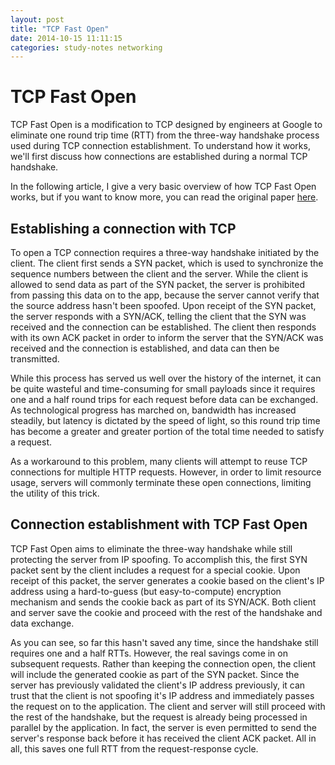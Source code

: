 ```yaml
---
layout: post
title: "TCP Fast Open"
date: 2014-10-15 11:11:15
categories: study-notes networking
---
```


# TCP Fast Open

TCP Fast Open is a modification to TCP designed by engineers at Google to
eliminate one round trip time (RTT) from the three-way handshake process
used during TCP connection establishment. To understand how it works, we'll
first discuss how connections are established during a normal TCP handshake.

In the following article, I give a very basic overview of how TCP Fast Open
works, but if you want to know more, you can read the original paper
[here](http://conferences.sigcomm.org/co-next/2011/papers/1569470463.pdf).

## Establishing a connection with TCP

To open a TCP connection requires a three-way handshake initiated by the
client. The client first sends a SYN packet, which is used to synchronize
the sequence numbers between the client and the server. While the client
is allowed to send data as part of the SYN packet, the server is prohibited
from passing this data on to the app, because the server cannot verify that
the source address hasn't been spoofed. Upon receipt of the SYN packet,
the server responds with a SYN/ACK, telling the client that the SYN was
received and the connection can be established. The client then responds
with its own ACK packet in order to inform the server that the SYN/ACK was
received and the connection is established, and data can then be transmitted.

While this process has served us well over the history of the internet, it can
be quite wasteful and time-consuming for small payloads since it requires one
and a half round trips for each request before data can be exchanged. As
technological progress has marched on, bandwidth has increased steadily, but
latency is dictated by the speed of light, so this round trip time has become
a greater and greater portion of the total time needed to satisfy a request.

As a workaround to this problem, many clients will attempt to reuse TCP
connections for multiple HTTP requests. However, in order to limit resource
usage, servers will commonly terminate these open connections, limiting the
utility of this trick.

## Connection establishment with TCP Fast Open

TCP Fast Open aims to eliminate the three-way handshake while still protecting
the server from IP spoofing. To accomplish this, the first SYN packet sent by
the client includes a request for a special cookie. Upon receipt of this packet,
the server generates a cookie based on the client's IP address using a
hard-to-guess (but easy-to-compute) encryption mechanism and sends the cookie
back as part of its SYN/ACK. Both client and server save the cookie and proceed
with the rest of the handshake and data exchange.

As you can see, so far this hasn't saved any time, since the handshake still
requires one and a half RTTs. However, the real savings come in on subsequent
requests. Rather than keeping the connection open, the client will include the
generated cookie as part of the SYN packet. Since the server has previously
validated the client's IP address previously, it can trust that the client is
not spoofing it's IP address and immediately passes the request on to the
application. The client and server will still proceed with the rest of the
handshake, but the request is already being processed in parallel by the
application. In fact, the server is even permitted to send the server's response
back before it has received the client ACK packet. All in all, this saves one
full RTT from the request-response cycle.

